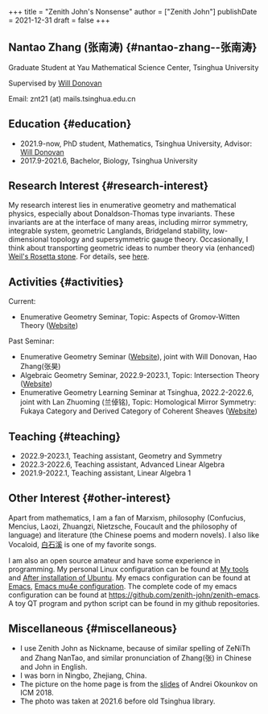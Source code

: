 +++
title = "Zenith John's Nonsense"
author = ["Zenith John"]
publishDate = 2021-12-31
draft = false
+++

## Nantao Zhang (张南涛) {#nantao-zhang--张南涛}

Graduate Student at Yau Mathematical Science Center, Tsinghua University

Supervised by [Will Donovan](https://w-donovan.github.io/)

Email: znt21 (at) mails.tsinghua.edu.cn


## Education {#education}

-   2021.9-now, PhD student, Mathematics, Tsinghua University, Advisor: [Will Donovan](https://w-donovan.github.io/)
-   2017.9-2021.6, Bachelor, Biology, Tsinghua University


## Research Interest {#research-interest}

My research interest lies in enumerative geometry and mathematical physics, especially about Donaldson-Thomas type invariants. These invariants are at the interface of many areas, including mirror symmetry, integrable system, geometric Langlands, Bridgeland stability, low-dimensional topology and supersymmetric gauge theory. Occasionally, I think about transporting geometric ideas to number theory via (enhanced) [Weil's Rosetta stone](http://www.ams.org/notices/200503/fea-weil.pdf). For details, see [here](./post/questions_of_interest).


## Activities {#activities}

Current:

-   Enumerative Geometry Seminar, Topic: Aspects of Gromov-Witten Theory ([Website](./post/enumerative_geometry_seminar_2023_spring/))

Past Seminar:

-   Enumerative Geometry Seminar ([Website](https://yau-msc-events.github.io/seminars.html)), joint with Will Donovan, Hao Zhang(张昊)
-   Algebraic Geometry Seminar, 2022.9-2023.1, Topic: Intersection Theory ([Website](./post/algebraic_geometry_seminar_2022_fall/))
-   Enumerative Geometry Learning Seminar at Tsinghua, 2022.2-2022.6, joint with Lan Zhuoming (兰倬铭), Topic: Homological Mirror Symmetry: Fukaya Category and Derived Category of Coherent Sheaves ([Website](./post/enumerative_geometry_seminar_2022/))


## Teaching {#teaching}

-   2022.9-2023.1, Teaching assistant, Geometry and Symmetry
-   2022.3-2022.6, Teaching assistant, Advanced Linear Algebra
-   2021.9-2022.1, Teaching assistant, Linear Algebra 1


## Other Interest {#other-interest}

Apart from mathematics, I am a fan of Marxism, philosophy (Confucius, Mencius, Laozi, Zhuangzi, Nietzsche, Foucault and the philosophy of language) and literature (the Chinese poems and modern novels). I also like Vocaloid, [白石溪](https://www.bilibili.com/video/BV1Ws411X7BJ) is one of my favorite songs.

I am also an open source amateur and have some experience in programming. My personal Linux configuration can be found at [My tools](./post/my_tools) and [After installation of Ubuntu](./post/ubuntu). My emacs configuration can be found at [Emacs](./post/emacs_configuration), [Emacs mu4e configuration](./post/mu4e). The complete code of my emacs configuration can be found at <https://github.com/zenith-john/zenith-emacs>. A toy QT program and python script can be found in my github repositories.


## Miscellaneous {#miscellaneous}

-   I use Zenith John as Nickname, because of similar spelling of ZeNiTh and Zhang NanTao, and similar pronunciation of Zhang(张) in Chinese and John in English.
-   I was born in Ningbo, Zhejiang, China.
-   The picture on the home page is from the [slides](http://www.math.columbia.edu/%7Eokounkov/icm.pdf) of Andrei Okounkov on ICM 2018.
-   The photo was taken at 2021.6 before old Tsinghua library.
